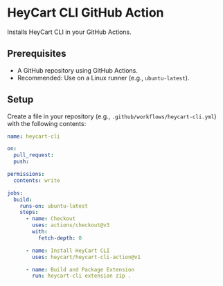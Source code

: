 # HeyCart CLI GitHub Action

Installs HeyCart CLI in your GitHub Actions.


## Prerequisites

- A GitHub repository using GitHub Actions.
- Recommended: Use on a Linux runner (e.g., `ubuntu-latest`).

## Setup

Create a file in your repository (e.g., `.github/workflows/heycart-cli.yml`) with the following contents:


```yaml
name: heycart-cli

on:
  pull_request:
  push:

permissions:
  contents: write

jobs:
  build:
    runs-on: ubuntu-latest
    steps:
      - name: Checkout
        uses: actions/checkout@v3
        with:
          fetch-depth: 0

      - name: Install HeyCart CLI
        uses: heycart/heycart-cli-action@v1

      - name: Build and Package Extension
        run: heycart-cli extension zip .
```
